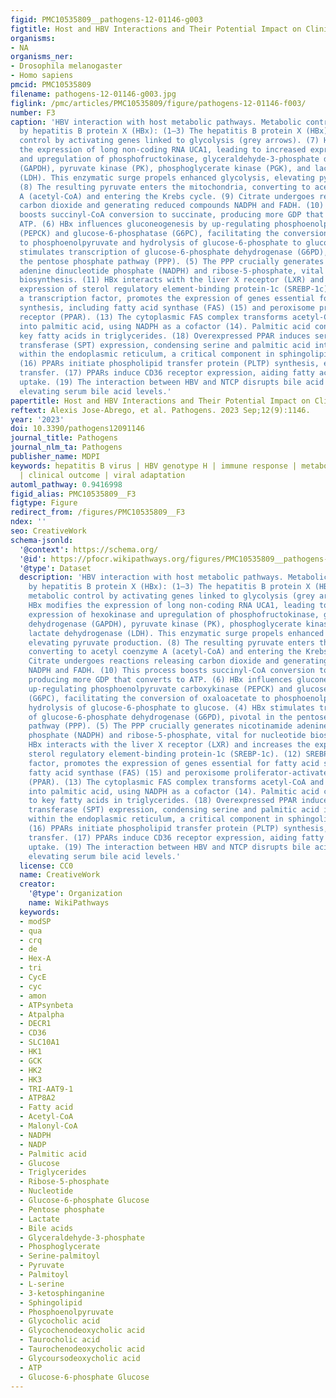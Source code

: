 ```yaml
---
figid: PMC10535809__pathogens-12-01146-g003
figtitle: Host and HBV Interactions and Their Potential Impact on Clinical Outcomes
organisms:
- NA
organisms_ner:
- Drosophila melanogaster
- Homo sapiens
pmcid: PMC10535809
filename: pathogens-12-01146-g003.jpg
figlink: /pmc/articles/PMC10535809/figure/pathogens-12-01146-f003/
number: F3
caption: 'HBV interaction with host metabolic pathways. Metabolic control orchestrated
  by hepatitis B protein X (HBx): (1–3) The hepatitis B protein X (HBx) mediates metabolic
  control by activating genes linked to glycolysis (grey arrows). (7) HBx modifies
  the expression of long non-coding RNA UCA1, leading to increased expression of hexokinase
  and upregulation of phosphofructokinase, glyceraldehyde-3-phosphate dehydrogenase
  (GAPDH), pyruvate kinase (PK), phosphoglycerate kinase (PGK), and lactate dehydrogenase
  (LDH). This enzymatic surge propels enhanced glycolysis, elevating pyruvate production.
  (8) The resulting pyruvate enters the mitochondria, converting to acetyl coenzyme
  A (acetyl-CoA) and entering the Krebs cycle. (9) Citrate undergoes reactions releasing
  carbon dioxide and generating reduced compounds NADPH and FADH. (10) This process
  boosts succinyl-CoA conversion to succinate, producing more GDP that converts to
  ATP. (6) HBx influences gluconeogenesis by up-regulating phosphoenolpyruvate carboxykinase
  (PEPCK) and glucose-6-phosphatase (G6PC), facilitating the conversion of oxaloacetate
  to phosphoenolpyruvate and hydrolysis of glucose-6-phosphate to glucose. (4) HBx
  stimulates transcription of glucose-6-phosphate dehydrogenase (G6PD), pivotal in
  the pentose phosphate pathway (PPP). (5) The PPP crucially generates nicotinamide
  adenine dinucleotide phosphate (NADPH) and ribose-5-phosphate, vital for nucleotide
  biosynthesis. (11) HBx interacts with the liver X receptor (LXR) and increases the
  expression of sterol regulatory element-binding protein-1c (SREBP-1c). (12) SREBP-1c,
  a transcription factor, promotes the expression of genes essential for fatty acid
  synthesis, including fatty acid synthase (FAS) (15) and peroxisome proliferator-activated
  receptor (PPAR). (13) The cytoplasmic FAS complex transforms acetyl-CoA and malonyl-CoA
  into palmitic acid, using NADPH as a cofactor (14). Palmitic acid contributes to
  key fatty acids in triglycerides. (18) Overexpressed PPAR induces serine-palmitoyl
  transferase (SPT) expression, condensing serine and palmitic acid into ceramide
  within the endoplasmic reticulum, a critical component in sphingolipid synthesis.
  (16) PPARs initiate phospholipid transfer protein (PLTP) synthesis, enabling phospholipid
  transfer. (17) PPARs induce CD36 receptor expression, aiding fatty acid and lipoprotein
  uptake. (19) The interaction between HBV and NTCP disrupts bile acid metabolism,
  elevating serum bile acid levels.'
papertitle: Host and HBV Interactions and Their Potential Impact on Clinical Outcomes.
reftext: Alexis Jose-Abrego, et al. Pathogens. 2023 Sep;12(9):1146.
year: '2023'
doi: 10.3390/pathogens12091146
journal_title: Pathogens
journal_nlm_ta: Pathogens
publisher_name: MDPI
keywords: hepatitis B virus | HBV genotype H | immune response | metabolic interaction
  | clinical outcome | viral adaptation
automl_pathway: 0.9416998
figid_alias: PMC10535809__F3
figtype: Figure
redirect_from: /figures/PMC10535809__F3
ndex: ''
seo: CreativeWork
schema-jsonld:
  '@context': https://schema.org/
  '@id': https://pfocr.wikipathways.org/figures/PMC10535809__pathogens-12-01146-g003.html
  '@type': Dataset
  description: 'HBV interaction with host metabolic pathways. Metabolic control orchestrated
    by hepatitis B protein X (HBx): (1–3) The hepatitis B protein X (HBx) mediates
    metabolic control by activating genes linked to glycolysis (grey arrows). (7)
    HBx modifies the expression of long non-coding RNA UCA1, leading to increased
    expression of hexokinase and upregulation of phosphofructokinase, glyceraldehyde-3-phosphate
    dehydrogenase (GAPDH), pyruvate kinase (PK), phosphoglycerate kinase (PGK), and
    lactate dehydrogenase (LDH). This enzymatic surge propels enhanced glycolysis,
    elevating pyruvate production. (8) The resulting pyruvate enters the mitochondria,
    converting to acetyl coenzyme A (acetyl-CoA) and entering the Krebs cycle. (9)
    Citrate undergoes reactions releasing carbon dioxide and generating reduced compounds
    NADPH and FADH. (10) This process boosts succinyl-CoA conversion to succinate,
    producing more GDP that converts to ATP. (6) HBx influences gluconeogenesis by
    up-regulating phosphoenolpyruvate carboxykinase (PEPCK) and glucose-6-phosphatase
    (G6PC), facilitating the conversion of oxaloacetate to phosphoenolpyruvate and
    hydrolysis of glucose-6-phosphate to glucose. (4) HBx stimulates transcription
    of glucose-6-phosphate dehydrogenase (G6PD), pivotal in the pentose phosphate
    pathway (PPP). (5) The PPP crucially generates nicotinamide adenine dinucleotide
    phosphate (NADPH) and ribose-5-phosphate, vital for nucleotide biosynthesis. (11)
    HBx interacts with the liver X receptor (LXR) and increases the expression of
    sterol regulatory element-binding protein-1c (SREBP-1c). (12) SREBP-1c, a transcription
    factor, promotes the expression of genes essential for fatty acid synthesis, including
    fatty acid synthase (FAS) (15) and peroxisome proliferator-activated receptor
    (PPAR). (13) The cytoplasmic FAS complex transforms acetyl-CoA and malonyl-CoA
    into palmitic acid, using NADPH as a cofactor (14). Palmitic acid contributes
    to key fatty acids in triglycerides. (18) Overexpressed PPAR induces serine-palmitoyl
    transferase (SPT) expression, condensing serine and palmitic acid into ceramide
    within the endoplasmic reticulum, a critical component in sphingolipid synthesis.
    (16) PPARs initiate phospholipid transfer protein (PLTP) synthesis, enabling phospholipid
    transfer. (17) PPARs induce CD36 receptor expression, aiding fatty acid and lipoprotein
    uptake. (19) The interaction between HBV and NTCP disrupts bile acid metabolism,
    elevating serum bile acid levels.'
  license: CC0
  name: CreativeWork
  creator:
    '@type': Organization
    name: WikiPathways
  keywords:
  - modSP
  - qua
  - crq
  - de
  - Hex-A
  - tri
  - CycE
  - cyc
  - amon
  - ATPsynbeta
  - Atpalpha
  - DECR1
  - CD36
  - SLC10A1
  - HK1
  - GCK
  - HK2
  - HK3
  - TRI-AAT9-1
  - ATP8A2
  - Fatty acid
  - Acetyl-CoA
  - Malonyl-CoA
  - NADPH
  - NADP
  - Palmitic acid
  - Glucose
  - Triglycerides
  - Ribose-5-phosphate
  - Nucleotide
  - Glucose-6-phosphate Glucose
  - Pentose phosphate
  - Lactate
  - Bile acids
  - Glyceraldehyde-3-phosphate
  - Phosphoglycerate
  - Serine-palmitoyl
  - Pyruvate
  - Palmitoyl
  - L-serine
  - 3-ketosphinganine
  - Sphingolipid
  - Phosphoenolpyruvate
  - Glycocholic acid
  - Glycochenodeoxycholic acid
  - Taurocholic acid
  - Taurochenodeoxycholic acid
  - Glycoursodeoxycholic acid
  - ATP
  - Glucose-6-phosphate Glucose
---
```

